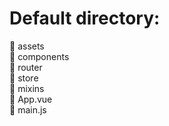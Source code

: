 # Default directory:  
  
:open_file_folder: assets  
:open_file_folder: components  
:open_file_folder: router  
:open_file_folder: store  
:open_file_folder: mixins  
:scroll: App.vue  
:scroll: main.js  
